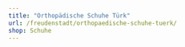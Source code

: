 ```yaml
---
title: "Orthopädische Schuhe Türk"
url: /freudenstadt/orthopaedische-schuhe-tuerk/
shop: Schuhe
---
```

